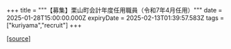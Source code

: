+++
title = """【募集】栗山町会計年度任用職員（令和7年4月任用）"""
date = 2025-01-28T15:00:00.000Z
expiryDate = 2025-02-13T01:39:57.583Z
tags = ["kuriyama","recruit"]
+++


[[source]](https://www.town.kuriyama.hokkaido.jp/soshiki/27/20600.html)
